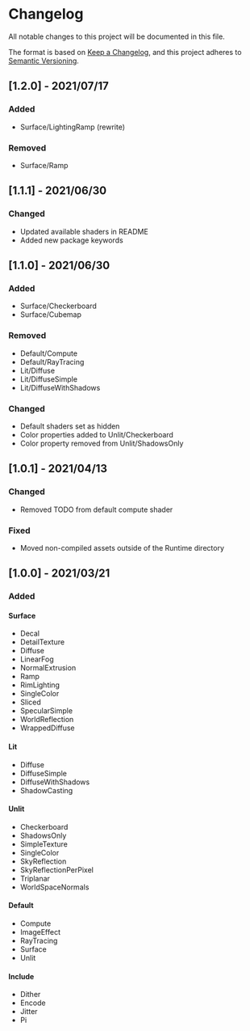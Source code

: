 # Changelog

All notable changes to this project will be documented in this file.

The format is based on [Keep a Changelog](https://keepachangelog.com/en/1.0.0/),
and this project adheres to [Semantic Versioning](https://semver.org/spec/v2.0.0.html).

## [1.2.0] - 2021/07/17

### Added

- Surface/LightingRamp (rewrite)

### Removed

- Surface/Ramp

## [1.1.1] - 2021/06/30

### Changed

- Updated available shaders in README
- Added new package keywords

## [1.1.0] - 2021/06/30

### Added

- Surface/Checkerboard
- Surface/Cubemap

### Removed

- Default/Compute
- Default/RayTracing
- Lit/Diffuse
- Lit/DiffuseSimple
- Lit/DiffuseWithShadows

### Changed

- Default shaders set as hidden
- Color properties added to Unlit/Checkerboard
- Color property removed from Unlit/ShadowsOnly

## [1.0.1] - 2021/04/13

### Changed

- Removed TODO from default compute shader

### Fixed

- Moved non-compiled assets outside of the Runtime directory

## [1.0.0] - 2021/03/21

### Added

#### Surface

- Decal
- DetailTexture
- Diffuse
- LinearFog
- NormalExtrusion
- Ramp
- RimLighting
- SingleColor
- Sliced
- SpecularSimple
- WorldReflection
- WrappedDiffuse

#### Lit

- Diffuse
- DiffuseSimple
- DiffuseWithShadows
- ShadowCasting

#### Unlit

- Checkerboard
- ShadowsOnly
- SimpleTexture
- SingleColor
- SkyReflection
- SkyReflectionPerPixel
- Triplanar
- WorldSpaceNormals

#### Default

- Compute
- ImageEffect
- RayTracing
- Surface
- Unlit

#### Include

- Dither
- Encode
- Jitter
- Pi
